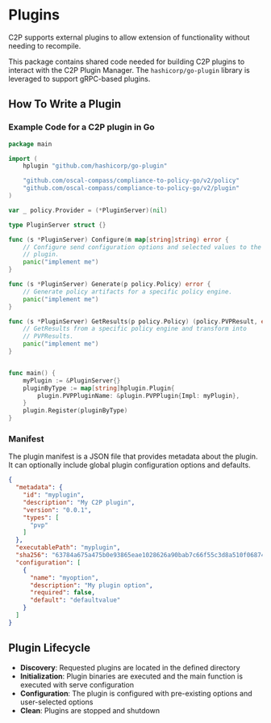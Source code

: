 # Plugins

C2P supports external plugins to allow extension of functionality without needing to recompile.

This package contains shared code needed for building C2P plugins to interact with the C2P Plugin Manager.
The `hashicorp/go-plugin` library is leveraged to support gRPC-based plugins.

## How To Write a Plugin

### Example Code for a C2P plugin in Go
```go
package main

import (
	hplugin "github.com/hashicorp/go-plugin"

	"github.com/oscal-compass/compliance-to-policy-go/v2/policy"
	"github.com/oscal-compass/compliance-to-policy-go/v2/plugin"
)

var _ policy.Provider = (*PluginServer)(nil)

type PluginServer struct {}

func (s *PluginServer) Configure(m map[string]string) error {
	// Configure send configuration options and selected values to the
	// plugin.
	panic("implement me")
}

func (s *PluginServer) Generate(p policy.Policy) error {
	// Generate policy artifacts for a specific policy engine.
	panic("implement me")
}

func (s *PluginServer) GetResults(p policy.Policy) (policy.PVPResult, error) {
	// GetResults from a specific policy engine and transform into
	// PVPResults.
	panic("implement me")
}


func main() {
	myPlugin := &PluginServer{}
	pluginByType := map[string]hplugin.Plugin{
		plugin.PVPPluginName: &plugin.PVPPlugin{Impl: myPlugin},
	}
	plugin.Register(pluginByType)
}
```

### Manifest

The plugin manifest is a JSON file that provides metadata about the plugin. It can optionally include global plugin
configuration options and defaults.

```json
{
  "metadata": {
    "id": "myplugin",
    "description": "My C2P plugin",
    "version": "0.0.1",
    "types": [
      "pvp"
    ]
  },
  "executablePath": "myplugin",
  "sha256": "63784a675a475b0e93865eae1028626a90bab7c66f55c3d8a510f06874e0924a",
  "configuration": [
    {
      "name": "myoption",
      "description": "My plugin option",
      "required": false,
      "default": "defaultvalue"
    }
  ]
}
```

## Plugin Lifecycle

- **Discovery**: Requested plugins are located in the defined directory
- **Initialization**: Plugin binaries are executed and the main function is executed with serve configuration
- **Configuration**: The plugin is configured with pre-existing options and user-selected options
- **Clean**: Plugins are stopped and shutdown
